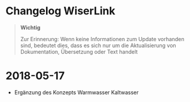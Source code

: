 # Changelog WiserLink

>**Wichtig**
>
>Zur Erinnerung: Wenn keine Informationen zum Update vorhanden sind, bedeutet dies, dass es sich nur um die Aktualisierung von Dokumentation, Übersetzung oder Text handelt

# 2018-05-17

- Ergänzung des Konzepts Warmwasser Kaltwasser
